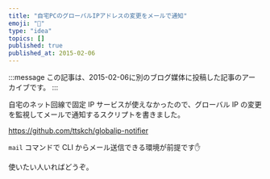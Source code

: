 ```yaml
---
title: "自宅PCのグローバルIPアドレスの変更をメールで通知"
emoji: "📝"
type: "idea"
topics: []
published: true
published_at: 2015-02-06
---
```


:::message
この記事は、2015-02-06に別のブログ媒体に投稿した記事のアーカイブです。
:::

自宅のネット回線で固定 IP サービスが使えなかったので、グローバル IP の変更を監視してメールで通知するスクリプトを書きました。

<https://github.com/ttskch/globalip-notifier>

`mail` コマンドで CLI からメール送信できる環境が前提です✋ 

使いたい人いればどうぞ。
